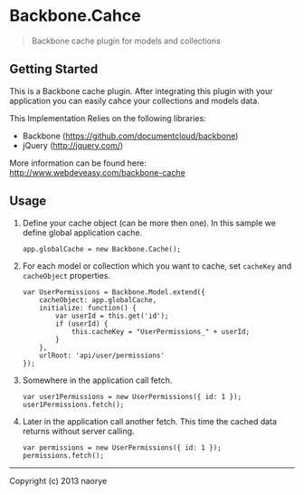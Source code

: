 # Backbone.Cahce

> Backbone cache plugin for models and collections

## Getting Started

This is a Backbone cache plugin. After integrating this plugin with your application you can easily cahce your collections and models data.

This Implementation Relies on the following libraries:

- Backbone (https://github.com/documentcloud/backbone)
- jQuery (http://jquery.com/)

More information can be found here: <a href="http://www.webdeveasy.com/backbone-cache" target="_blank">http://www.webdeveasy.com/backbone-cache</a>

## Usage

1. Define your cache object (can be more then one). In this sample we define global application cache.

    `app.globalCache = new Backbone.Cache();`

2. For each model or collection which you want to cache, set `cacheKey` and `cacheObject` properties.
 
    ```
    var UserPermissions = Backbone.Model.extend({
        cacheObject: app.globalCache,
        initialize: function() {
            var userId = this.get('id');
            if (userId) {
                this.cacheKey = "UserPermissions_" + userId;
            }
        },
        urlRoot: 'api/user/permissions'
    });
    ```

3. Somewhere in the application call fetch.

    `
    var user1Permissions = new UserPermissions({ id: 1 });
    user1Permissions.fetch();
    `

4. Later in the application call another fetch. This time the cached data returns without server calling.

    ```
    var permissions = new UserPermissions({ id: 1 });
    permissions.fetch();
    ```

* * *

Copyright (c) 2013 naorye